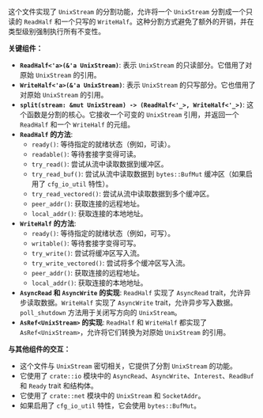 这个文件实现了 `UnixStream` 的分割功能，允许将一个 `UnixStream` 分割成一个只读的 `ReadHalf` 和一个只写的 `WriteHalf`。这种分割方式避免了额外的开销，并在类型级别强制执行所有不变性。

**关键组件：**

*   **`ReadHalf<'a>(&'a UnixStream)`**:  表示 `UnixStream` 的只读部分。它借用了对原始 `UnixStream` 的引用。
*   **`WriteHalf<'a>(&'a UnixStream)`**:  表示 `UnixStream` 的只写部分。它也借用了对原始 `UnixStream` 的引用。
*   **`split(stream: &mut UnixStream) -> (ReadHalf<'_>, WriteHalf<'_>)`**:  这个函数是分割的核心。它接收一个可变的 `UnixStream` 引用，并返回一个 `ReadHalf` 和一个 `WriteHalf` 的元组。
*   **`ReadHalf` 的方法**:
    *   `ready()`:  等待指定的就绪状态（例如，可读）。
    *   `readable()`:  等待套接字变得可读。
    *   `try_read()`:  尝试从流中读取数据到缓冲区。
    *   `try_read_buf()`:  尝试从流中读取数据到 `bytes::BufMut` 缓冲区（如果启用了 `cfg_io_util` 特性）。
    *   `try_read_vectored()`:  尝试从流中读取数据到多个缓冲区。
    *   `peer_addr()`:  获取连接的远程地址。
    *   `local_addr()`:  获取连接的本地地址。
*   **`WriteHalf` 的方法**:
    *   `ready()`:  等待指定的就绪状态（例如，可写）。
    *   `writable()`:  等待套接字变得可写。
    *   `try_write()`:  尝试将缓冲区写入流。
    *   `try_write_vectored()`:  尝试将多个缓冲区写入流。
    *   `peer_addr()`:  获取连接的远程地址。
    *   `local_addr()`:  获取连接的本地地址。
*   **`AsyncRead` 和 `AsyncWrite` 的实现**:  `ReadHalf` 实现了 `AsyncRead` trait，允许异步读取数据。`WriteHalf` 实现了 `AsyncWrite` trait，允许异步写入数据。`poll_shutdown` 方法用于关闭写方向的 `UnixStream`。
*   **`AsRef<UnixStream>` 的实现**:  `ReadHalf` 和 `WriteHalf` 都实现了 `AsRef<UnixStream>`，允许将它们转换为对原始 `UnixStream` 的引用。

**与其他组件的交互：**

*   这个文件与 `UnixStream` 密切相关，它提供了分割 `UnixStream` 的功能。
*   它使用了 `crate::io` 模块中的 `AsyncRead`、`AsyncWrite`、`Interest`、`ReadBuf` 和 `Ready` trait 和结构体。
*   它使用了 `crate::net` 模块中的 `UnixStream` 和 `SocketAddr`。
*   如果启用了 `cfg_io_util` 特性，它会使用 `bytes::BufMut`。
